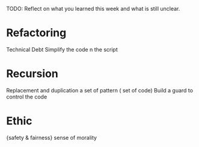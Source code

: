 TODO: Reflect on what you learned this week and what is still unclear.
# Refactoring  
Technical Debt
Simplify the code n the script
# Recursion 
Replacement and duplication a set of pattern ( set of code)
Build a guard to control the code
# Ethic
{safety & fairness}
sense of morality

